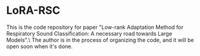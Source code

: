 # LoRA-RSC
This is the code repository for paper "Low-rank Adaptation Method for Respiratory Sound Classification: A necessary road towards Large Models".\\
The author is in the process of organizing the code, and it will be open soon when it's done.
